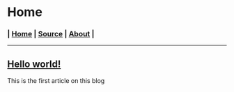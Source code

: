 # Home
### | [Home](https://mrwooltrest.github.io) | [Source](https://github.com/MrWooltrest/MrWooltrest.github.io/blob/main/README.md) | [About](https://mrwooltrest.github.io/about) |
---
## [Hello world!](blog/hello-world)
This is the first article on this blog
